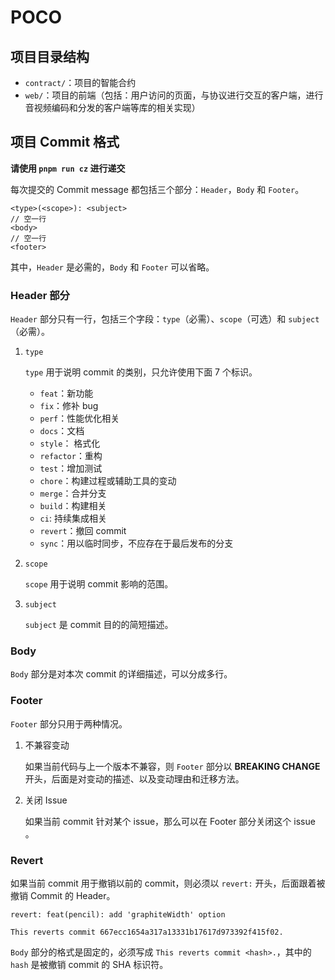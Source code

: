 # POCO

## 项目目录结构

* `contract/`：项目的智能合约
* `web/`：项目的前端（包括：用户访问的页面，与协议进行交互的客户端，进行音视频编码和分发的客户端等库的相关实现）

## 项目 Commit 格式

**请使用 `pnpm run cz` 进行递交**

每次提交的 Commit message 都包括三个部分：`Header`，`Body` 和 `Footer`。

```text
<type>(<scope>): <subject>
// 空一行
<body>
// 空一行
<footer>
```

其中，`Header` 是必需的，`Body` 和 `Footer` 可以省略。

### Header 部分

`Header` 部分只有一行，包括三个字段：`type`（必需）、`scope`（可选）和 `subject`（必需）。

1. `type`

    `type` 用于说明 commit 的类别，只允许使用下面 7 个标识。

    * `feat`：新功能
    * `fix`：修补 bug
    * `perf`：性能优化相关
    * `docs`：文档
    * `style`： 格式化
    * `refactor`：重构
    * `test`：增加测试
    * `chore`：构建过程或辅助工具的变动
    * `merge`：合并分支
    * `build`：构建相关
    * `ci`: 持续集成相关
    * `revert`：撤回 commit
    * `sync`：用以临时同步，不应存在于最后发布的分支

2. `scope`

    `scope` 用于说明 commit 影响的范围。

3. `subject`

    `subject` 是 commit 目的的简短描述。

### Body

`Body` 部分是对本次 commit 的详细描述，可以分成多行。

### Footer

`Footer` 部分只用于两种情况。

1. 不兼容变动

    如果当前代码与上一个版本不兼容，则 `Footer` 部分以 **BREAKING CHANGE** 开头，后面是对变动的描述、以及变动理由和迁移方法。

2. 关闭 Issue

    如果当前 commit 针对某个 issue，那么可以在 Footer 部分关闭这个 issue 。

### Revert

如果当前 commit 用于撤销以前的 commit，则必须以 `revert:` 开头，后面跟着被撤销 Commit 的 Header。

```text
revert: feat(pencil): add 'graphiteWidth' option

This reverts commit 667ecc1654a317a13331b17617d973392f415f02.
```

`Body` 部分的格式是固定的，必须写成 `This reverts commit <hash>.`，其中的 `hash` 是被撤销 commit 的 SHA 标识符。